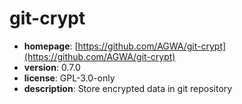 # git-crypt

- **homepage**: [https://github.com/AGWA/git-crypt](https://github.com/AGWA/git-crypt)
- **version**: 0.7.0
- **license**: GPL-3.0-only
- **description**: Store encrypted data in git repository


